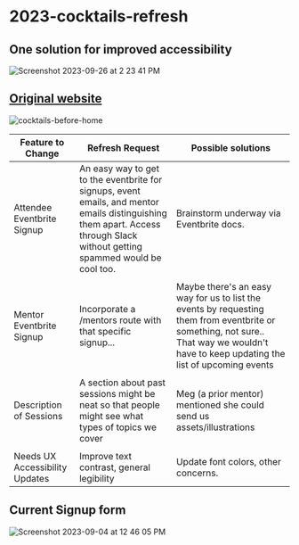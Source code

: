 # 2023-cocktails-refresh

## One solution for improved accessibility

![Screenshot 2023-09-26 at 2 23 41 PM](https://github.com/j-kincaid/2023-cocktails-refresh/assets/11914762/fb5e1ae4-30af-4cae-b192-b3ea5f4eacdb)


## [Original website](https://codingandcocktails.kcwomenintech.org/#home)

![cocktails-before-home](https://github.com/j-kincaid/2023-cocktails-refresh/assets/11914762/c91531bf-d7e3-49fb-aae5-f324efc49a5c)


| Feature to Change | Refresh Request | Possible solutions |
| --- | ------ | -------- |    
| Attendee Eventbrite Signup | An easy way to get to the eventbrite for signups, event emails, and mentor emails distinguishing them apart. Access through Slack without getting spammed would be cool too. | Brainstorm underway via Eventbrite docs. | 
|    |       |       |      
| Mentor Eventbrite Signup | Incorporate a /mentors route with that specific signup... | Maybe there's an easy way for us to list the events by requesting them from eventbrite or something, not sure.. That way we wouldn't have to keep updating the list of upcoming events | 
|    |       |       |      
| Description of Sessions | A section about past sessions might be neat so that people might see what types of topics we cover |  Meg (a prior mentor) mentioned she could send us assets/illustrations |
|    |       |       |      
| Needs UX Accessibility Updates | Improve text contrast, general legibility |  Update font colors, other concerns. |

## Current Signup form

![Screenshot 2023-09-04 at 12 46 05 PM](https://github.com/j-kincaid/2023-cocktails-refresh/assets/11914762/d03ec2ed-dae9-4d43-b38d-879d507dbb40)

